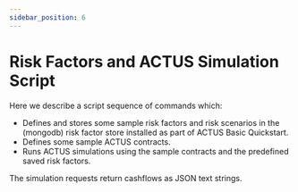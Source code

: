 ```yaml
---
sidebar_position: 6
---
```


# Risk Factors and ACTUS Simulation Script

Here we describe a script sequence of commands which:
- Defines and stores some sample risk factors and risk scenarios in the (mongodb) risk factor store installed as part of ACTUS Basic Quickstart.
- Defines some sample ACTUS contracts.
- Runs ACTUS simulations using the sample contracts and the predefined saved risk factors.  

The simulation requests return cashflows as JSON text strings. 

